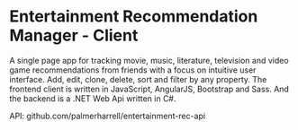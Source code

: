 # Entertainment Recommendation Manager - Client

A single page app for tracking movie, music, literature, television and video game recommendations from friends with a focus on intuitive user interface. Add, edit, clone, delete, sort and filter by any property. The frontend client is written in JavaScript, AngularJS, Bootstrap and Sass. And the backend is a .NET Web Api written in C#.

API: github.com/palmerharrell/entertainment-rec-api

